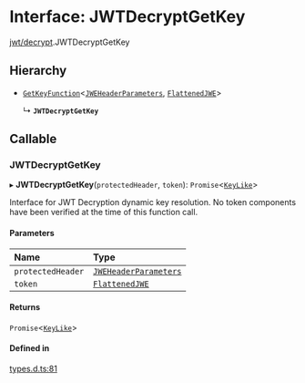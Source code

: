 # Interface: JWTDecryptGetKey

[jwt/decrypt](../modules/jwt_decrypt.md).JWTDecryptGetKey

## Hierarchy

- [`GetKeyFunction`](types.GetKeyFunction.md)<[`JWEHeaderParameters`](types.JWEHeaderParameters.md), [`FlattenedJWE`](types.FlattenedJWE.md)\>

  ↳ **`JWTDecryptGetKey`**

## Callable

### JWTDecryptGetKey

▸ **JWTDecryptGetKey**(`protectedHeader`, `token`): `Promise`<[`KeyLike`](../types/types.KeyLike.md)\>

Interface for JWT Decryption dynamic key resolution.
No token components have been verified at the time of this function call.

#### Parameters

| Name | Type |
| :------ | :------ |
| `protectedHeader` | [`JWEHeaderParameters`](types.JWEHeaderParameters.md) |
| `token` | [`FlattenedJWE`](types.FlattenedJWE.md) |

#### Returns

`Promise`<[`KeyLike`](../types/types.KeyLike.md)\>

#### Defined in

[types.d.ts:81](https://github.com/panva/jose/blob/v3.14.4/src/types.d.ts#L81)
